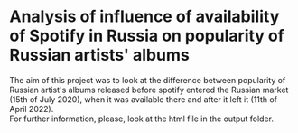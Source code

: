 # Analysis of influence of availability of Spotify in Russia on popularity of Russian artists' albums
The aim of this project was to look at the difference between popularity of Russian artist's albums released before spotify entered the Russian market (15th of July 2020), when it was available there and after it left it (11th of April 2022).\
For further information, please, look at the html file in the output folder.
